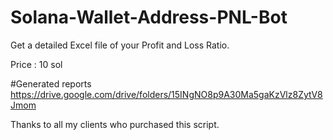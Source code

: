# Solana-Wallet-Address-PNL-Bot
Get  a detailed Excel file of your Profit and Loss Ratio.  

Price : 10 sol

#Generated reports 
https://drive.google.com/drive/folders/15INgNO8p9A30Ma5gaKzVlz8ZytV8Jmom


Thanks to all my clients who purchased this script.
